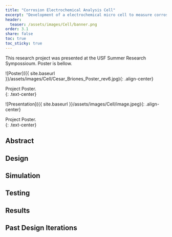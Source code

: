```yaml
---
title: "Corrosion Electrochemical Analysis Cell"
excerpt: "Development of a electrochemical micro cell to measure corrosion activity on reinforcements, flat plates and irregular surfaeces. Made in Collaboration with the Corrosion Research Laboratory at USF."
header:
  teaser: /assets/images/Cell/banner.png
order: 3.1
share: false
toc: true
toc_sticky: true
---
```

This research project was presented at the USF Summer Research Sympossioum. Poster is bellow.

![Poster]({{ site.baseurl }}/assets/images/Cell/Cesar_Briones_Poster_rev6.jpg){: .align-center}
<figcaption>Project Poster.</figcaption>{: .text-center}

![Presentation]({{ site.baseurl }}/assets/images/Cell/image.jpeg){: .align-center}
<figcaption>Project Poster.</figcaption>{: .text-center}



## Abstract


## Design


## Simulation


## Testing

## Results

## Past Design Iterations

